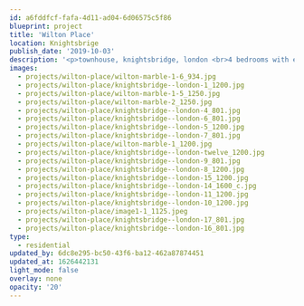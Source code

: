 ```yaml
---
id: a6fddfcf-fafa-4d11-ad04-6d06575c5f86
blueprint: project
title: 'Wilton Place'
location: Knightsbrige
publish_date: '2019-10-03'
description: '<p>townhouse, knightsbridge, london <br>4 bedrooms with en suites, 2 receptions, roof terrace and kitchen garden. <br>a contemporary realisation of a tranquil oasis that stays faithful to its townhouse history<br>photography: <a target="_blank" href="http://www.genevievelutkinstudio.com/">genevieve lutkin</a></p>'
images:
  - projects/wilton-place/wilton-marble-1-6_934.jpg
  - projects/wilton-place/knightsbridge--london-1_1200.jpg
  - projects/wilton-place/wilton-marble-1-5_1250.jpg
  - projects/wilton-place/wilton-marble-2_1250.jpg
  - projects/wilton-place/knightsbridge--london-4_801.jpg
  - projects/wilton-place/knightsbridge--london-6_801.jpg
  - projects/wilton-place/knightsbridge--london-5_1200.jpg
  - projects/wilton-place/knightsbridge--london-7_801.jpg
  - projects/wilton-place/wilton-marble-1_1200.jpg
  - projects/wilton-place/knightsbridge--london-twelve_1200.jpg
  - projects/wilton-place/knightsbridge--london-9_801.jpg
  - projects/wilton-place/knightsbridge--london-8_1200.jpg
  - projects/wilton-place/knightsbridge--london-15_1200.jpg
  - projects/wilton-place/knightsbridge--london-14_1600_c.jpg
  - projects/wilton-place/knightsbridge--london-11_1200.jpg
  - projects/wilton-place/knightsbridge--london-10_1200.jpg
  - projects/wilton-place/image1-1_1125.jpeg
  - projects/wilton-place/knightsbridge--london-17_801.jpg
  - projects/wilton-place/knightsbridge--london-16_801.jpg
type:
  - residential
updated_by: 6dc8e295-bc50-43f6-ba12-462a87874451
updated_at: 1626442131
light_mode: false
overlay: none
opacity: '20'
---
```

